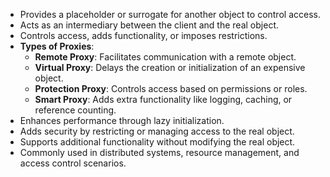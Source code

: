 - Provides a placeholder or surrogate for another object to control access.
- Acts as an intermediary between the client and the real object.
- Controls access, adds functionality, or imposes restrictions.
- **Types of Proxies**:
    - **Remote Proxy**: Facilitates communication with a remote object.
    - **Virtual Proxy**: Delays the creation or initialization of an expensive object.
    - **Protection Proxy**: Controls access based on permissions or roles.
    - **Smart Proxy**: Adds extra functionality like logging, caching, or reference counting.
- Enhances performance through lazy initialization.
- Adds security by restricting or managing access to the real object.
- Supports additional functionality without modifying the real object.
- Commonly used in distributed systems, resource management, and access control scenarios.  
